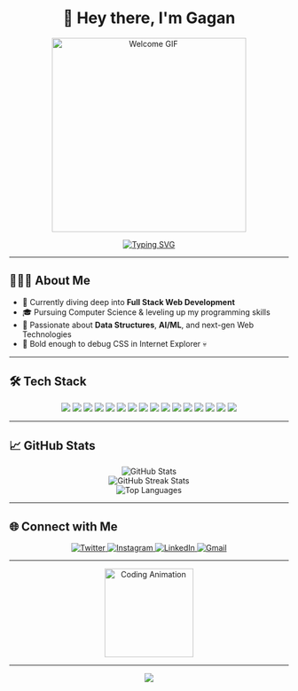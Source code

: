 <h1 align="center">👋 Hey there, I'm Gagan </h1>

<p align="center">
  <img src="https://shorturl.at/kr7U7" width="350px" alt="Welcome GIF" />
</p>
 
<div align="center">   
  <a href="https://git.io/typing-svg">
    <img src="https://readme-typing-svg.demolab.com? font=Fira+Code&pause=1000&color=334EF7&center=true&vCenter=true&width=435&lines=Web+Developer;Exploring+Gen+AI+with+Full+Stack;Building+a+strong+foundation+in+DSA" alt="Typing SVG" />
  </a>
</div>

---

## 👨🏻‍💻 About Me

- 🔭 Currently diving deep into **Full Stack Web Development**
- 🎓 Pursuing Computer Science & leveling up my programming skills
- 🌱 Passionate about **Data Structures**, **AI/ML**, and next-gen Web Technologies
- 🦖 Bold enough to debug CSS in Internet Explorer 💀

---

## 🛠️ Tech Stack

<p align="center">
<img src="https://img.shields.io/badge/Java-007396?style=for-the-badge&logo=java&logoColor=white"/>
<img src="https://img.shields.io/badge/JavaScript-F7DF1E?style=for-the-badge&logo=javascript&logoColor=black"/>
<img src="https://img.shields.io/badge/React-61DAFB?style=for-the-badge&logo=react&logoColor=black"/>
<img src="https://img.shields.io/badge/Redux-764ABC?style=for-the-badge&logo=redux&logoColor=white"/>
<img src="https://img.shields.io/badge/Express.js-000000?style=for-the-badge&logo=express&logoColor=white"/>
<img src="https://img.shields.io/badge/Node.js-339933?style=for-the-badge&logo=node.js&logoColor=white"/>
<img src="https://img.shields.io/badge/TailwindCSS-38BDF8?style=for-the-badge&logo=tailwindcss&logoColor=white"/>
<img src="https://img.shields.io/badge/MongoDB-47A248?style=for-the-badge&logo=mongodb&logoColor=white"/>
<img src="https://img.shields.io/badge/PostgreSQL-4169E1?style=for-the-badge&logo=postgresql&logoColor=white"/>
<img src="https://img.shields.io/badge/SQL-4479A1?style=for-the-badge&logo=mysql&logoColor=white"/>
<img src="https://img.shields.io/badge/Firebase-FFCA28?style=for-the-badge&logo=firebase&logoColor=black"/>
<img src="https://img.shields.io/badge/Git-F05032?style=for-the-badge&logo=git&logoColor=white"/>
<img src="https://img.shields.io/badge/Figma-F24E1E?style=for-the-badge&logo=figma&logoColor=white"/>
<img src="https://img.shields.io/badge/Jupyter-F37626?style=for-the-badge&logo=jupyter&logoColor=white"/>
<img src="https://img.shields.io/badge/GitHub-181717?style=for-the-badge&logo=github&logoColor=white"/>
<img src="https://img.shields.io/badge/Python-3776AB?style=for-the-badge&logo=python&logoColor=white"/>

</p>

---

## 📈 GitHub Stats

<p align="center">
  <img src="https://github-readme-stats.vercel.app/api?username=Gagan021-5&show_icons=true&theme=radical&hide_border=true&bg_color=00000000" alt="GitHub Stats" /> 
  <br>
  <img src="https://github-readme-streak-stats.herokuapp.com/?user=Gagan021-5&theme=radical&hide_border=true&background=00000000" alt="GitHub Streak Stats" />
  <br>
  <img src="https://github-readme-stats.vercel.app/api/top-langs/?username=Gagan021-5&layout=compact&theme=radical&hide_border=true&bg_color=00000000" alt="Top Languages" />
</p>

---

## 🌐 Connect with Me

<p align="center">
  <a href="https://x.com/Gagan_zs" target="_blank" rel="noopener noreferrer">
    <img src="https://img.shields.io/badge/X-334EF7?style=for-the-badge&logo=twitter&logoColor=white" alt="Twitter" />
  </a>
  <a href="https://www.instagram.com/gagan_yet/" target="_blank" rel="noopener noreferrer">
    <img src="https://img.shields.io/badge/Instagram-334EF7?style=for-the-badge&logo=instagram&logoColor=white" alt="Instagram" />
  </a>
  <a href="https://www.linkedin.com/in/gagan-singh-145781321/" target="_blank" rel="noopener noreferrer">
    <img src="https://img.shields.io/badge/LinkedIn-334EF7?style=for-the-badge&logo=linkedin&logoColor=white" alt="LinkedIn" />
  </a>
  <a href="mailto:gagansingh010221@gmail.com" target="_blank" rel="noopener noreferrer">
    <img src="https://img.shields.io/badge/Gmail-334EF7?style=for-the-badge&logo=gmail&logoColor=white" alt="Gmail" />
  </a>
</p>

---

<p align="center">
  <img src="https://media3.giphy.com/media/v1.Y2lkPTc5MGI3NjExYnY1ZmVqOWZjOHp2Nm5iM2I5b3Zidjd2ZTF5OHAwMG1va2xjdWZ3MSZlcD12MV9pbnRlcm5hbF9naWZfYnlfaWQmY3Q9Zw/fwbZnTftCXVocKzfxR/giphy.gif" width="160" alt="Coding Animation" />
</p>

---

<p align="center">
  <img src="https://capsule-render.vercel.app/api?type=waving&color=gradient&height=80&section=footer"/>
</p>

